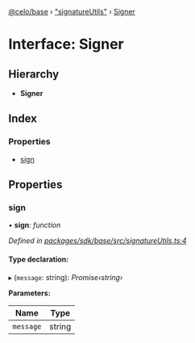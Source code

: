 [@celo/base](../README.md) › ["signatureUtils"](../modules/_signatureutils_.md) › [Signer](_signatureutils_.signer.md)

# Interface: Signer

## Hierarchy

* **Signer**

## Index

### Properties

* [sign](_signatureutils_.signer.md#sign)

## Properties

###  sign

• **sign**: *function*

*Defined in [packages/sdk/base/src/signatureUtils.ts:4](https://github.com/celo-org/celo-monorepo/blob/master/packages/sdk/base/src/signatureUtils.ts#L4)*

#### Type declaration:

▸ (`message`: string): *Promise‹string›*

**Parameters:**

Name | Type |
------ | ------ |
`message` | string |
